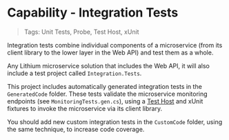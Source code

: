 # Capability - Integration Tests

> Tags: Unit Tests, Probe, Test Host, xUnit

Integration tests combine individual components of a microservice (from its client library to the lower layer in the Web API) and test them as a whole.

Any Lithium microservice solution that includes the Web API, it will also include a test project called `Integration.Tests`.

This project includes automatically generated integration tests in the `GeneratedCode` folder. These tests validate the microservice monitoring endpoints (see `MonitoringTests.gen.cs`), using a [Test Host](../ref/hydrogen-designtime-2.0/IntegrationTesting.md) and xUnit fixtures to invoke the microservice via its client library.

You should add new custom integration tests in the `CustomCode` folder, using the same technique, to increase code coverage.